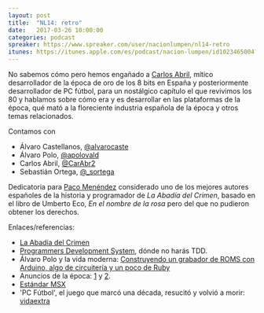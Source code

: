 ```yaml
---
layout: post
title:  "NL14: retro"
date:   2017-03-26 10:00:00
categories: podcast
spreaker: https://www.spreaker.com/user/nacionlumpen/nl14-retro
itunes: https://itunes.apple.com/es/podcast/nacion-lumpen/id1023465004?l=en&mt=2
---
```


No sabemos cómo pero hemos engañado a [Carlos Abril][carlos], mítico
desarrollador de la época de oro de los 8 bits en España y posteriormente
desarrollador de PC fútbol, para un nostálgico capítulo el que revivimos
los 80 y hablamos sobre cómo era y es desarrollar en las plataformas de la
época, qué mató a la floreciente industria española de la época y otros
temas relacionados.

[carlos]: https://twitter.com/carabr2

Contamos con

 - Álvaro Castellanos, [@alvarocaste](https://twitter.com/alvarocaste)
 - Álvaro Polo, [@apolovald](https://twitter.com/apolovald)
 - Carlos Abril, [@CarAbr2][carlos]
 - Sebastián Ortega, [@_sortega](https://twitter.com/_sortega)

Dedicatoria para [Paco Menéndez][paco] considerado uno de los mejores autores
españoles de la historia y programador de _La Abadía del Crimen_, basado en el
libro de Umberto Eco, _En el nombre de la rosa_ pero del que no pudieron
obtener los derechos.

[paco]: https://es.wikipedia.org/wiki/Paco_Men%C3%A9ndez

Enlaces/referencias:

- [La Abadía del Crimen](https://en.wikipedia.org/wiki/La_Abad%C3%ADa_del_Crimen)
- [Programmers Development System][pds], dónde no harás TDD.
- Álvaro Polo y la vida moderna: [Construyendo un grabador de ROMS con Arduino, algo de circuitería y un poco de Ruby](https://www.youtube.com/watch?v=gTQuynFg3t4)
- Anuncios de la época: [1](https://www.youtube.com/watch?v=GYRCjWMDsDs) y
  [2](https://www.youtube.com/watch?v=XmOv-LGBcxE).
- [Estándar MSX](https://retroinformatica.wordpress.com/2014/01/26/el-estandar-msx/)
- 'PC Fútbol', el juego que marcó una década, resucitó y volvió a morir:
  [vidaextra](https://www.vidaextra.com/deportes/pc-futbol-el-juego-que-marco-una-decada-resucito-y-volvio-a-morir)

[pds]: http://www.cpcwiki.eu/index.php/PDS_development_system
